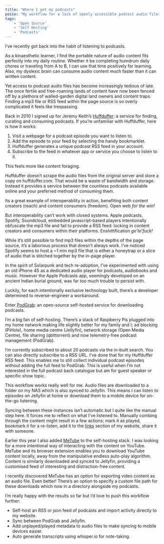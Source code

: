 ```yaml
---
title: "Where I get my podcasts"
posse: "My workflow for a lack of openly accessible podcast audio files and RSS feeds."
tags:
    - 'Open Source'
    - 'Self Hosting'
    - 'Podcasts'
---
```


I’ve recently got back into the habit of listening to podcasts.

As a kinaesthetic learner, I find the portable nature of audio content fits perfectly into my daily routine. Whether it be completing humdrum daily chores or traveling from A to B, I can use that time positively for learning. Also, my dyslexic brain can consume audio content much faster than it can written content.

Yet access to podcast audio files has become increasingly tedious of late. The once fertile and free-roaming lands of content have now been fenced off by a plethora of walled-garden digital land owners and content traps. Finding a mp3 file or RSS feed within the page source is so overly complicated it feels like trespassing.

Back in 2010 I signed up for Jeremy Keith’s [Huffduffer](https://huffduffer.com/): a service for finding, curating and consuming podcasts. If you’re unfamiliar with Huffduffer, here is how it works:

1. Visit a webpage for a podcast episode you want to listen to.
2. Add the episode to your feed by selecting the handy bookmarklet.
3. Huffduffer generates a unique podcast RSS feed in your account.
4. Subscribe to the feed in whatever app or service you choose to listen to it.

This feels more like content foraging.

Huffduffer doesn’t scrape the audio files from the original server and store a copy on huffduffer.com. That would be a waste of bandwidth and storage. Instead it provides a service between the countless podcasts available online and your preferred method of consuming them.

Its a great example of interoperability in action, benefiting both content creators (reach) and content consumers (freedom). Open web *for the win!*

But interoperability can’t work with closed systems. Apple podcasts, Spotify, Soundcloud, embedded javascript-based players intentionally obfuscate the mp3 file and fail to provide a RSS feed: locking in content creators and consumers within their platforms. Enshittification *ge’te’fuck!*

While it’s still possible to find mp3 files within the depths of the page source, it’s a laborious process that doesn’t always work. I’ve noticed Spotify seems to host a ~1 min mp3 file that is either a honeytrap or a slice of audio that is stitched together by the in-page player.

In the spirit of Solarpunk and tech re-adoption, I’ve experimented with using an old iPhone 4S as a dedicated audio player for podcasts, audiobooks and music. However the Apple Podcasts app, seemingly developed on an ancient Indian burial ground, was far too much trouble to persist with.

Luckily, for each intentionally exclusive technology built, there’s a developer determined to reverse-engineer a workaround.

Enter [PodGrab](https://github.com/akhilrex/podgrab): an open-source self-hosted service for downloading podcasts.

I’m a big fan of self-hosting. There’s a stack of Raspberry Pis plugged into my home network making life slightly better for my family and I; ad blocking (PiHole), home media centre (Jellyfin), network storage (Open Media Centre), file sharing (qbittorrent) and now telemetry-free podcast management (PodGrab).

I’m currently subscribed to about 20 podcasts via the in-built search. You can also directly subscribe to a RSS URL. I’ve done that for my Huffduffer RSS feed. This enables me to still collect individual podcast episodes without adding the full feed to PodGrab. This is useful when I’m not interested in the full podcast back catalogue but am for guest speaker or specific show topic.

This workflow works really well for me. Audio files are downloaded to a folder on my NAS which is also synced to Jellyfin. This means I can listen to episodes on Jellyfin at home or download them to a mobile device for on-the-go listening.

Syncing between these instances isn’t automatic but I quite like the manual step here. It forces me to reflect on what I’ve listened to. Manually combing through the content might result in a few actions; mark it as played, bookmark it for a re-listen, add it to the [links](/collecting/links) section of my website, share it with someone.

Earlier this year I also added [MeTube](https://github.com/alexta69/metube/) to the self-hosting stack. I was looking for a more intentional way of interacting with the content on YouTube. MeTube and its browser extension enables you to download YouTube content locally, away from the manipulative endless auto-play algorithm. Content is similarly downloaded and synced to Jellyfin, providing a customised feed of interesting and distraction-free content.

I recently discovered MeTube has an option for exporting video content as an audio file. Even better! There’s an option to specify a custom file path for these downloads which now in a directory alongside my podcasts.

I’m really happy with the results so far but I’d love to push this workflow further:

- Self-host an RSS or json feed of podcasts and import activity directly to my website.
- Sync between PodGrab and Jellyfin.
- Add unplayed/played metadata to audio files to make syncing to mobile devices easier.
- Auto generate transcripts using whisper.io for note-taking.